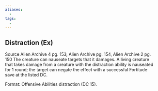 ```yaml
---
aliases:
  - 
tags:
  - 
---
```

## Distraction (Ex)
Source Alien Archive 4 pg. 153, Alien Archive pg. 154, Alien Archive 2 pg. 150
The creature can nauseate targets that it damages. A living creature that takes damage from a creature with the distraction ability is nauseated for 1 round; the target can negate the effect with a successful Fortitude save at the listed DC.

Format: Offensive Abilities distraction (DC 15).